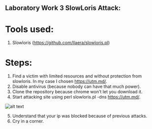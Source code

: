 ## Laboratory Work 3 SlowLoris Attack:

# Tools used:
1. Slowloris (https://github.com/llaera/slowloris.pl)

# Steps:
1. Find a victim with limited resources and without protection from slowloris. In my case I chosen https://utm.md/.
2. Disable antivirus (because nobody can have that much power).
3. Clone the repository because chrome won't let you download it.
4. Start attacking site using perl slowloris.pl -dns https://utm.md/.

![alt text](http://url/to/img.png)

5. Understand that your ip was blocked because of previous attacks.
6. Cry in a corner.
